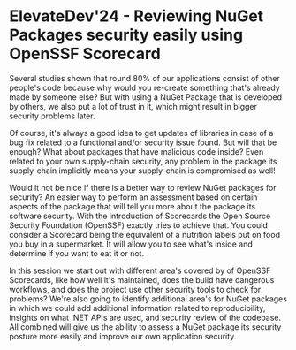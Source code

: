 # ElevateDev'24 - Reviewing NuGet Packages security easily using OpenSSF Scorecard

Several studies shown that round 80% of our applications consist of other people's code because why would you re-create something that's already made by someone else? But with using a NuGet Package that is developed by others, we also put a lot of trust in it, which might result in bigger security problems later. 

Of course, it's always a good idea to get updates of libraries in case of a bug fix related to a functional and/or security issue found. But will that be enough? What about packages that have malicious code inside? Even related to your own supply-chain security, any problem in the package its supply-chain implicitly means your supply-chain is compromised as well!

Would it not be nice if there is a better way to review NuGet packages for security? An easier way to perform an assessment based on certain aspects of the package that will tell you more about the package its software security. With the introduction of Scorecards the Open Source Security Foundation (OpenSSF) exactly tries to achieve that. You could consider a Scorecard being the equivalent of a nutrition labels put on food you buy in a supermarket. It will allow you to see what's inside and determine if you want to eat it or not.

In this session we start out with different area's covered by of OpenSSF Scorecards, like how well it's maintained, does the build have dangerous workflows, and does the project use other security tools to check for problems? We're also going to identify additional area's for NuGet packages in which we could add additional information related to reproducibility, insights on what .NET APIs are used, and security review of the codebase. All combined will give us the ability to assess a NuGet package its security posture more easily and improve our own application security.
